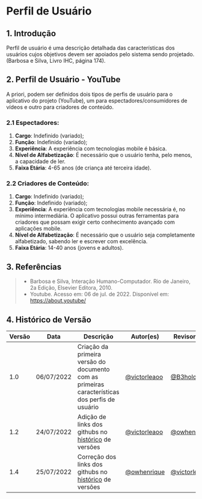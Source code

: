 # Perfil de Usuário

## 1. Introdução
Perfil de usuário é uma descrição detalhada das características dos usuários cujos objetivos devem ser apoiados pelo sistema sendo projetado.(Barbosa e Silva, Livro IHC, página 174).

## 2. Perfil de Usuário - YouTube
A priori, podem ser definidos dois tipos de perfis de usuário para o aplicativo do projeto (YouTube), um para espectadores/consumidores de vídeos e outro para criadores de conteúdo.

### 2.1 Espectadores:
1. **Cargo**: Indefinido (variado);
2. **Função**: Indefinido (variado);
3. **Experiência**: A experiência com tecnologias mobile é básica.
4. **Nível de Alfabetização**: É necessário que o usuário tenha, pelo menos, a capacidade de ler.
5. **Faixa Etária**: 4-65 anos (de criança até terceira idade).

### 2.2 Criadores de Conteúdo:
1. **Cargo**: Indefinido (variado);
2. **Função**: Indefinido (variado);
3. **Experiência**: A experiência com tecnologias mobile necessária é, no mínimo intermediária. O aplicativo possui outras ferramentas para criadores que possam exigir certo conhecimento avançado com aplicações mobile.
4. **Nível de Alfabetização**: É necessário que o usuário seja completamente alfabetizado, sabendo ler e escrever com excelência.
5. **Faixa Etária**: 14-40 anos (jovens e adultos).

## 3. Referências

> - Barbosa e Silva, Interação Humano-Computador. Rio de Janeiro, 2a Edição, Elsevier Editora, 2010.
> - Youtube. Acesso em: 06 de jul. de 2022. Disponível em: https://about.youtube/

## 4. Histórico de Versão
| Versão | Data | Descrição | Autor(es) | Revisor(es) |
| ------ | ---- | --------- | --------- | ----------- |
| 1.0    | 06/07/2022 | Criação da primeira versão do documento com as primeiras características dos perfis de usuário | <a href="https://github.com/victorleaoo" target="_blank">@victorleaoo</a> | <a href="https://github.com/B3holder2" target="_blank">@B3holder2</a> |
| 1.2    | 24/07/2022 | Adição de links dos githubs no <a href="https://requisitos-de-software.github.io/2022.1-Youtube/modelagem/lexicos/objeto/#historico" target="_blank">histórico</a> de versões | <a href="https://github.com/victorleaoo" target="_blank">@victorleaoo</a> | <a href="https://github.com/owhenrique" target="_blank">@owhenrique</a> | 
| 1.4    | 25/07/2022 | Correção dos links dos githubs no <a href="https://requisitos-de-software.github.io/2022.1-Youtube/modelagem/lexicos/objeto/#historico" target="_blank">histórico</a> de versões | <a href="https://github.com/owhenrique" target="_blank">@owhenrique</a> | <a href="https://github.com/victorleaoo" target="_blank">@victorleaoo</a> | 